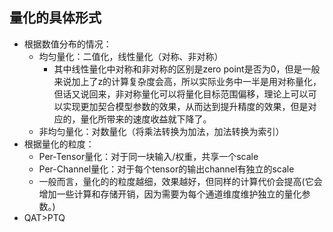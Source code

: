 ## 量化的具体形式
- 根据数值分布的情况：
  - 均匀量化：二值化，线性量化（对称、非对称）
    - 其中线性量化中对称和非对称的区别是zero point是否为0，但是一般来说加上了z的计算复杂度会高，所以实际业务中一半是用对称量化，但话又说回来，非对称量化可以将量化目标范围偏移，理论上可以可以实现更加契合模型参数的效果，从而达到提升精度的效果，但是对应的，量化所带来的速度收益就下降了。
  - 非均匀量化：对数量化（将乘法转换为加法，加法转换为索引）
- 根据量化的粒度：
  - Per-Tensor量化：对于同一块输入/权重，共享一个scale
  - Per-Channel量化：对于每个tensor的输出channel有独立的scale
  - 一般而言，量化的的粒度越细，效果越好，但同样的计算代价会提高(它会增加一些计算和存储开销，因为需要为每个通道维度维护独立的量化参数。)
- QAT>PTQ